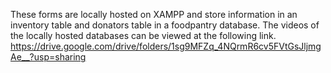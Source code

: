 These forms are locally hosted on XAMPP and store information in an inventory table and donators table in a foodpantry database. 
The videos of the locally hosted databases can be viewed at the following link.
https://drive.google.com/drive/folders/1sg9MFZq_4NQrmR6cv5FVtGsJljmgAe__?usp=sharing
